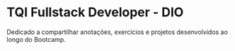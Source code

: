 
# TQI Fullstack Developer - DIO
Dedicado a compartilhar anotações, exercícios e projetos desenvolvidos ao longo do Bootcamp.
